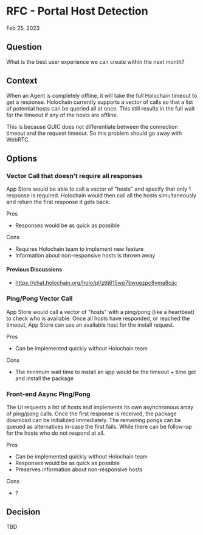 
# RFC - Portal Host Detection

Feb 25, 2023


## Question

What is the best user experience we can create within the next month?


## Context

When an Agent is completely offline, it will take the full Holochain timeout to get a response.
Holochain currently supports a vector of calls so that a list of potential hosts can be queried all
at once.  This still results in the full wait for the timeout if any of the hosts are offline.

This is because QUIC does not differentiate between the connection timeout and the request timeout.
So this problem should go away with WebRTC.


## Options

### Vector Call that doesn't require all responses

App Store would be able to call a vector of "hosts" and specify that only 1 response is required.
Holochain would then call all the hosts simultaneously and return the first response it gets back.

Pros

- Responses would be as quick as possible

Cons

- Requires Holochain team to implement new feature
- Information about non-responsive hosts is thrown away

#### Previous Discussions

- https://chat.holochain.org/holo/pl/zttj615wp7bwuezpc8yma8cjjc


### Ping/Pong Vector Call

App Store would call a vector of "hosts" with a ping/pong (like a heartbeat) to check who is
available.  Once all hosts have responded, or reached the timeout, App Store can use an available
host for the install request.

Pros

- Can be implemented quickly without Holochain team

Cons

- The minimum wait time to install an app would be the timeout + time get and install the package


### Front-end Async Ping/Pong

The UI requests a list of hosts and implements its own asynchronous array of ping/pong calls.  Once
the first response is received, the package download can be initialized immediately.  The remaining
pongs can be queued as alternatives in-case the first fails.  While there can be follow-up for the
hosts who do not respond at all.

Pros

- Can be implemented quickly without Holochain team
- Responses would be as quick as possible
- Preserves information about non-responsive hosts

Cons

- ?


## Decision

TBD
